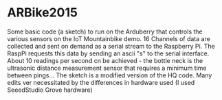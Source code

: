 # ARBike2015
Some basic code (a sketch) to run on the Arduberry that controls the various sensors on the IoT Mountainbike demo.
16 Channels of data are collected and sent on demand as a serial stream to the Raspberry Pi. The RaspPi requests this data by sending an ascii "s" to the serial interface. About 10 readings per second cn be achieved - the bottle neck is the ultrasonic distance measurement sensor that requires a minimum time between pings...
The sketch is a modified version of the HQ code. Many edits ver necessitated by the differences in hardware used (I used SeeedStudio Grove hardware)
